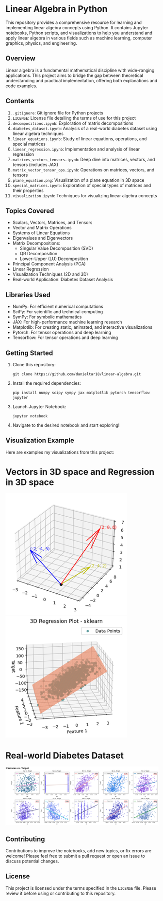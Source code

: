 # Linear Algebra in Python

This repository provides a comprehensive resource for learning and implementing linear algebra concepts using Python. It contains Jupyter notebooks, Python scripts, and visualizations to help you understand and apply linear algebra in various fields such as machine learning, computer graphics, physics, and engineering.

## Overview

Linear algebra is a fundamental mathematical discipline with wide-ranging applications. This project aims to bridge the gap between theoretical understanding and practical implementation, offering both explanations and code examples.

## Contents

1. `.gitignore`: Git ignore file for Python projects
2. `LICENSE`: License file detailing the terms of use for this project
3. `decompositions.ipynb`: Exploration of matrix decompositions
4. `diabetes_dataset.ipynb`: Analysis of a real-world diabetes dataset using linear algebra techniques
5. `linear_equations.ipynb`: Study of linear equations, operations, and special matrices
6. `linear_regression.ipynb`: Implementation and analysis of linear regression
7. `matrices_vectors_tensors.ipynb`: Deep dive into matrices, vectors, and tensors (includes JAX)
8. `matrix_vector_tensor_ops.ipynb`: Operations on matrices, vectors, and tensors
9. `plane_equation.png`: Visualization of a plane equation in 3D space
10. `special_matrices.ipynb`: Exploration of special types of matrices and their properties
11. `visualization.ipynb`: Techniques for visualizing linear algebra concepts

## Topics Covered

- Scalars, Vectors, Matrices, and Tensors
- Vector and Matrix Operations
- Systems of Linear Equations
- Eigenvalues and Eigenvectors
- Matrix Decompositions:
  - Singular Value Decomposition (SVD)
  - QR Decomposition
  - Lower–Upper (LU) Decomposition
- Principal Component Analysis (PCA)
- Linear Regression
- Visualization Techniques (2D and 3D)
- Real-world Application: Diabetes Dataset Analysis

## Libraries Used

- NumPy: For efficient numerical computations
- SciPy: For scientific and technical computing
- SymPy: For symbolic mathematics
- JAX: For high-performance machine learning research
- Matplotlib: For creating static, animated, and interactive visualizations
- Pytorch: For tensor operations and deep learning
- Tensorflow: For tensor operations and deep learning

## Getting Started

1. Clone this repository:
   ```
   git clone https://github.com/danieltar18/linear-algebra.git
   ```
2. Install the required dependencies:
   ```
   pip install numpy scipy sympy jax matplotlib pytorch tensorflow jupyter
   ```
3. Launch Jupyter Notebook:
   ```
   jupyter notebook
   ```
4. Navigate to the desired notebook and start exploring!

## Visualization Example

Here are examples my visualizations from this project:
# Vectors in 3D space and Regression in 3D space

<p float="left">
  <img src="vectors_3d.png" width="400" height="400" alt="Vectors in 3D Space Visualization" />
  <img src="regression_3d.png" width="400" height="400" alt="Regression in 3D Space Visualization" />
</p>

# Real-world Diabetes Dataset

![Diabetes Dataset Features Visualization](diabetes_features.png)

## Contributing

Contributions to improve the notebooks, add new topics, or fix errors are welcome! Please feel free to submit a pull request or open an issue to discuss potential changes.

## License

This project is licensed under the terms specified in the `LICENSE` file. Please review it before using or contributing to this repository.
